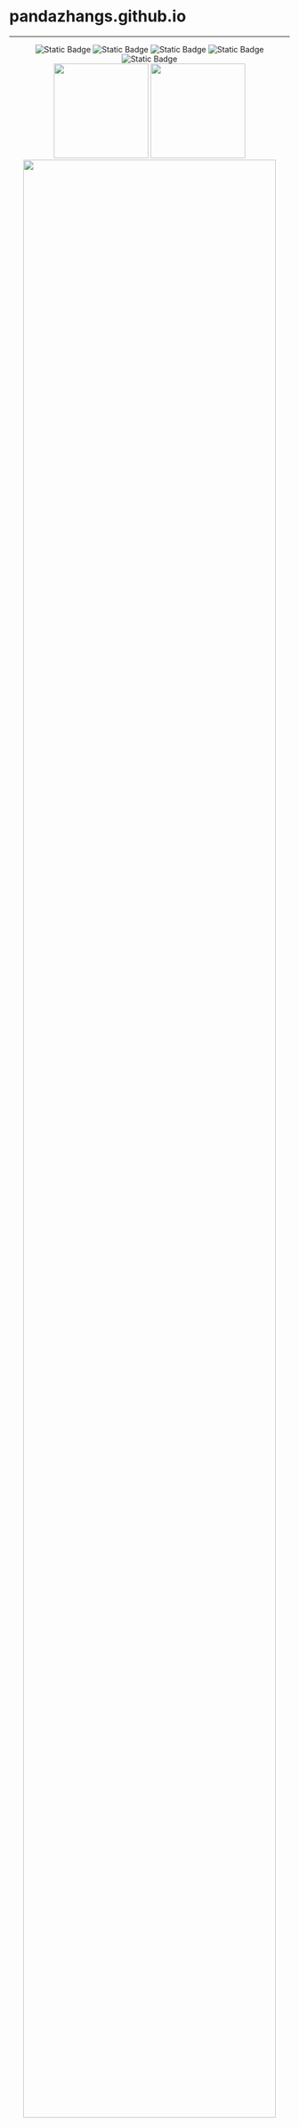 # pandazhangs.github.io
-----
<div align="center">
<img alt="Static Badge" src="https://img.shields.io/badge/love-linux-blue">
<img alt="Static Badge" src="https://img.shields.io/badge/learn-go-green">
<img alt="Static Badge" src="https://img.shields.io/badge/c%2Fcpp-green">
<img alt="Static Badge" src="https://img.shields.io/badge/rust-orange">
<img alt="Static Badge" src="https://img.shields.io/badge/python-blue">
</div>





<div align="center">
<span>  </span>
<img height="170px" src="https://github-readme-stats.vercel.app/api?username=daidaiJ&theme=vue-dark&show_icons=true" /><span>  </span><img height="170px" src="https://github-readme-stats.vercel.app/api/top-langs/?username=daidaiJ&theme=vue-dark&show_icons=true&layout=compact&langs_count=8" />
<span>  </span>
 <img  width="95%" src="https://github-readme-activity-graph.vercel.app/graph?username=daidaiJ&theme=vue&radius=10"/>
</div>

<!--START_SECTION:waka-->

```txt
Python     23 hrs 23 mins  ███████████████████▒░░░░░   77.14 %
Markdown   3 hrs 9 mins    ██▓░░░░░░░░░░░░░░░░░░░░░░   10.39 %
C++        1 hr 24 mins    █░░░░░░░░░░░░░░░░░░░░░░░░   04.62 %
Go         1 hr 9 mins     █░░░░░░░░░░░░░░░░░░░░░░░░   03.82 %
TOML       37 mins         ▓░░░░░░░░░░░░░░░░░░░░░░░░   02.07 %
```

<!--END_SECTION:waka-->

